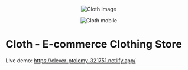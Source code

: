 <p align="center"><img src="https://i.imgur.com/IpobtEP.png" alt="Cloth image"></p>
<p align="center"><img src="https://i.imgur.com/wAD7viz.png" alt="Cloth mobile"></p>

# Cloth - E-commerce Clothing Store

Live demo: https://clever-ptolemy-321751.netlify.app/

